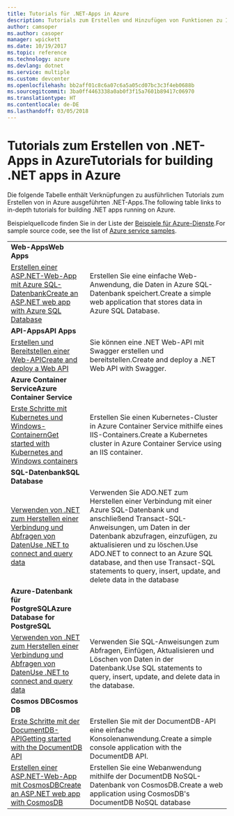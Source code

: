 ```yaml
---
title: Tutorials für .NET-Apps in Azure
description: Tutorials zum Erstellen und Hinzufügen von Funktionen zu Ihren Web- und mobilen .NET-Apps, die Azure-Dienste nutzen.
author: camsoper
ms.author: casoper
manager: wpickett
ms.date: 10/19/2017
ms.topic: reference
ms.technology: azure
ms.devlang: dotnet
ms.service: multiple
ms.custom: devcenter
ms.openlocfilehash: bb2aff01c8c6a07c6a5a05cd07bc3c3f4eb0688b
ms.sourcegitcommit: 3ba0ff4463338a0ab0f3f15a7601b89417c06970
ms.translationtype: HT
ms.contentlocale: de-DE
ms.lasthandoff: 03/05/2018
---
```

# <a name="tutorials-for-building-net-apps-in-azure"></a><span data-ttu-id="fbf6e-103">Tutorials zum Erstellen von .NET-Apps in Azure</span><span class="sxs-lookup"><span data-stu-id="fbf6e-103">Tutorials for building .NET apps in Azure</span></span>

<span data-ttu-id="fbf6e-104">Die folgende Tabelle enthält Verknüpfungen zu ausführlichen Tutorials zum Erstellen von in Azure ausgeführten .NET-Apps.</span><span class="sxs-lookup"><span data-stu-id="fbf6e-104">The following table links to in-depth tutorials for building .NET apps running on Azure.</span></span>

<span data-ttu-id="fbf6e-105">Beispielquellcode finden Sie in der Liste der [Beispiele für Azure-Dienste](https://azure.microsoft.com/resources/samples/?platform=dotnet).</span><span class="sxs-lookup"><span data-stu-id="fbf6e-105">For sample source code, see the list of [Azure service samples](https://azure.microsoft.com/resources/samples/?platform=dotnet).</span></span>

| | |
|---|---|
| <span data-ttu-id="fbf6e-106">**Web-Apps**</span><span class="sxs-lookup"><span data-stu-id="fbf6e-106">**Web Apps**</span></span>||
| <span data-ttu-id="fbf6e-107">[Erstellen einer ASP.NET-Web-App mit Azure SQL-Datenbank][1]</span><span class="sxs-lookup"><span data-stu-id="fbf6e-107">[Create an ASP.NET web app with Azure SQL Database][1]</span></span> | <span data-ttu-id="fbf6e-108">Erstellen Sie eine einfache Web-Anwendung, die Daten in Azure SQL-Datenbank speichert.</span><span class="sxs-lookup"><span data-stu-id="fbf6e-108">Create a simple web application that stores data in Azure SQL Database.</span></span> | 
| <span data-ttu-id="fbf6e-109">**API-Apps**</span><span class="sxs-lookup"><span data-stu-id="fbf6e-109">**API Apps**</span></span>||
| <span data-ttu-id="fbf6e-110">[Erstellen und Bereitstellen einer Web-API][3]</span><span class="sxs-lookup"><span data-stu-id="fbf6e-110">[Create and deploy a Web API][3]</span></span> | <span data-ttu-id="fbf6e-111">Sie können eine .NET Web-API mit Swagger erstellen und bereitstellen.</span><span class="sxs-lookup"><span data-stu-id="fbf6e-111">Create and deploy a .NET Web API with Swagger.</span></span> | 
| <span data-ttu-id="fbf6e-112">**Azure Container Service**</span><span class="sxs-lookup"><span data-stu-id="fbf6e-112">**Azure Container Service**</span></span> ||
| <span data-ttu-id="fbf6e-113">[Erste Schritte mit Kubernetes und Windows-Containern][4]</span><span class="sxs-lookup"><span data-stu-id="fbf6e-113">[Get started with Kubernetes and Windows containers][4]</span></span> | <span data-ttu-id="fbf6e-114">Erstellen Sie einen Kubernetes-Cluster in Azure Container Service mithilfe eines IIS-Containers.</span><span class="sxs-lookup"><span data-stu-id="fbf6e-114">Create a Kubernetes cluster in Azure Container Service using an IIS container.</span></span>
| <span data-ttu-id="fbf6e-115">**SQL-Datenbank**</span><span class="sxs-lookup"><span data-stu-id="fbf6e-115">**SQL Database**</span></span> ||
| <span data-ttu-id="fbf6e-116">[Verwenden von .NET zum Herstellen einer Verbindung und Abfragen von Daten][5]</span><span class="sxs-lookup"><span data-stu-id="fbf6e-116">[Use .NET to connect and query data][5]</span></span> | <span data-ttu-id="fbf6e-117">Verwenden Sie ADO.NET zum Herstellen einer Verbindung mit einer Azure SQL-Datenbank und anschließend Transact-SQL-Anweisungen, um Daten in der Datenbank abzufragen, einzufügen, zu aktualisieren und zu löschen.</span><span class="sxs-lookup"><span data-stu-id="fbf6e-117">Use ADO.NET to connect to an Azure SQL database, and then use Transact-SQL statements to query, insert, update, and delete data in the database</span></span> | 
| <span data-ttu-id="fbf6e-118">**Azure-Datenbank für PostgreSQL**</span><span class="sxs-lookup"><span data-stu-id="fbf6e-118">**Azure Database for PostgreSQL**</span></span> ||
| <span data-ttu-id="fbf6e-119">[Verwenden von .NET zum Herstellen einer Verbindung und Abfragen von Daten][6]</span><span class="sxs-lookup"><span data-stu-id="fbf6e-119">[Use .NET to connect and query data][6]</span></span> | <span data-ttu-id="fbf6e-120">Verwenden Sie SQL-Anweisungen zum Abfragen, Einfügen, Aktualisieren und Löschen von Daten in der Datenbank.</span><span class="sxs-lookup"><span data-stu-id="fbf6e-120">Use SQL statements to query, insert, update, and delete data in the database.</span></span> | 
| <span data-ttu-id="fbf6e-121">**Cosmos DB**</span><span class="sxs-lookup"><span data-stu-id="fbf6e-121">**Cosmos DB**</span></span> ||
| <span data-ttu-id="fbf6e-122">[Erste Schritte mit der DocumentDB-API][7]</span><span class="sxs-lookup"><span data-stu-id="fbf6e-122">[Getting started with the DocumentDB API][7]</span></span> | <span data-ttu-id="fbf6e-123">Erstellen Sie mit der DocumentDB-API eine einfache Konsolenanwendung.</span><span class="sxs-lookup"><span data-stu-id="fbf6e-123">Create a simple console application with the DocumentDB API.</span></span> | 
| <span data-ttu-id="fbf6e-124">[Erstellen einer ASP.NET-Web-App mit CosmosDB][8]</span><span class="sxs-lookup"><span data-stu-id="fbf6e-124">[Create an ASP.NET web app with CosmosDB][8]</span></span> | <span data-ttu-id="fbf6e-125">Erstellen Sie eine Webanwendung mithilfe der DocumentDB NoSQL-Datenbank von CosmosDB.</span><span class="sxs-lookup"><span data-stu-id="fbf6e-125">Create a web application using CosmosDB's DocumentDB NoSQL database</span></span> | 

[1]: /azure/app-service-web/app-service-web-tutorial-dotnet-sqldatabase
[2]: /azure/documentdb/documentdb-dotnet-application
[3]: /azure/app-service-api/app-service-api-dotnet-get-started
[4]: /azure/container-service/container-service-kubernetes-windows-walkthrough
[5]: /azure/sql-database/sql-database-connect-query-dotnet
[6]: /azure/postgresql/connect-csharp
[7]: /azure/cosmos-db/documentdb-dotnetcore-get-started
[8]: /azure/cosmos-db/documentdb-dotnet-application
